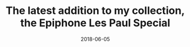 ---
title: 'The latest addition to my collection, the Epiphone Les Paul Special'
description: ''
keywords: ''
tags: 'personal'
image: './images/jeremy-allouche-532099-unsplash.jpg'
imageCredit: 'Jeremy Allouche'
imageCreditURL: 'https://unsplash.com/@labandestyle'
path: '/blog/collection-epiphone-les-paul-special'
published: true
date: '2018-06-05'
---